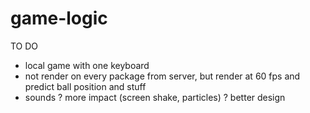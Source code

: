 # game-logic

TO DO
- local game with one keyboard
- not render on every package from server, but render at 60 fps and predict ball position and stuff
- sounds ? more impact (screen shake, particles) ? better design

